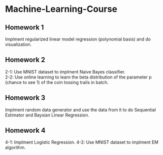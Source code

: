 # Machine-Learning-Course

## Homework 1
Implment regularized linear model regression (polynomial basis) and do visualization.

## Homework 2
2-1: Use MNIST dataset to implment Naive Bayes classifier.\
2-2: Use online learning to learn the beta distribution of the parameter p (chance to see 1) of the coin tossing trails in batch.

## Homework 3
Implment random data generator and use the data from it to do Sequential Estimator and Baysian Linear Regression.

## Homework 4
4-1: Implment Logistic Regression.
4-2: Use MNIST dataset to implment EM algorithm.
